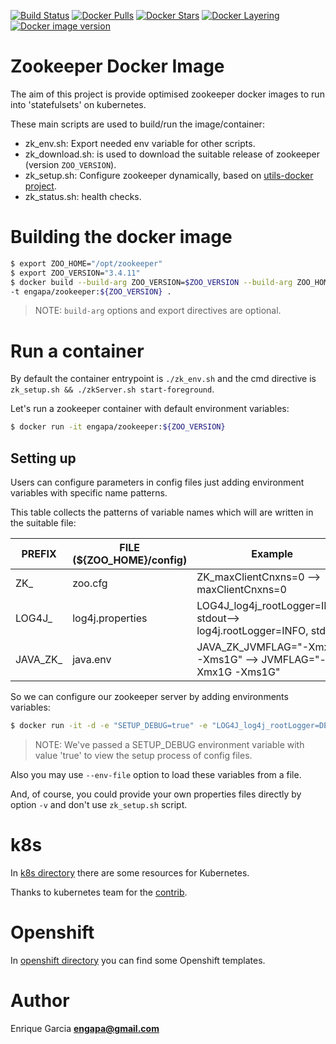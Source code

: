 [![Build Status](https://travis-ci.org/engapa/zookeeper-k8s-openshift.svg)](https://travis-ci.org/engapa/zookeeper-k8s-openshift)
[![Docker Pulls](https://img.shields.io/docker/pulls/engapa/zookeeper.svg)](https://hub.docker.com/r/engapa/zookeeper/)
[![Docker Stars](https://img.shields.io/docker/stars/engapa/zookeeper.svg)](https://hub.docker.com/r/engapa/zookeeper/)
[![Docker Layering](https://images.microbadger.com/badges/image/engapa/zookeeper.svg)](https://microbadger.com/images/engapa/zookeeper)
[![Docker image version](https://images.microbadger.com/badges/version/engapa/zookeeper.svg)](https://microbadger.com/images/engapa/zookeeper)
# Zookeeper Docker Image

The aim of this project is provide optimised zookeeper docker images to run into 'statefulsets' on kubernetes.

These main scripts are used to build/run the image/container:

* zk_env.sh: Export needed env variable for other scripts.
* zk_download.sh: is used to download the suitable release of zookeeper (version `ZOO_VERSION`).
* zk_setup.sh: Configure zookeeper dynamically, based on [utils-docker project](https://github.com/engapa/utils-docker).
* zk_status.sh: health checks.

# Building the docker image

```bash
$ export ZOO_HOME="/opt/zookeeper"
$ export ZOO_VERSION="3.4.11"
$ docker build --build-arg ZOO_VERSION=$ZOO_VERSION --build-arg ZOO_HOME=$ZOO_HOME \
-t engapa/zookeeper:${ZOO_VERSION} .
```

> NOTE: `build-arg` options and export directives are optional.

# Run a container

By default the container entrypoint is `./zk_env.sh` and the cmd directive is `zk_setup.sh && ./zkServer.sh start-foreground`.

Let's run a zookeeper container with default environment variables:

```bash
$ docker run -it engapa/zookeeper:${ZOO_VERSION}
```

## Setting up

Users can configure parameters in config files just adding environment variables with specific name patterns.

This table collects the patterns of variable names which will are written in the suitable file:

PREFIX     | FILE (${ZOO_HOME}/config) |         Example
-----------|-----------------------------|-----------------------------
ZK_        | zoo.cfg | ZK_maxClientCnxns=0 --> maxClientCnxns=0
LOG4J_     | log4j.properties |  LOG4J_log4j_rootLogger=INFO, stdout--> log4j.rootLogger=INFO, stdout
JAVA_ZK_   | java.env | JAVA_ZK_JVMFLAG="-Xmx1G -Xms1G" --> JVMFLAG="-Xmx1G -Xms1G"

So we can configure our zookeeper server by adding environments variables:

```bash
$ docker run -it -d -e "SETUP_DEBUG=true" -e "LOG4J_log4j_rootLogger=DEBUG, stdout"
```

> NOTE: We've passed a SETUP_DEBUG environment variable with value 'true' to view the setup process of config files.

Also you may use `--env-file` option to load these variables from a file.

And, of course, you could provide your own properties files directly by option `-v` and don't use `zk_setup.sh` script.

# k8s

In [k8s directory](k8s) there are some resources for Kubernetes.

Thanks to kubernetes team for the [contrib](https://github.com/kubernetes/contrib/tree/master/statefulsets/zookeeper).

# Openshift

In [openshift directory](openshift) you can find some Openshift templates.

# Author

Enrique Garcia **engapa@gmail.com**
